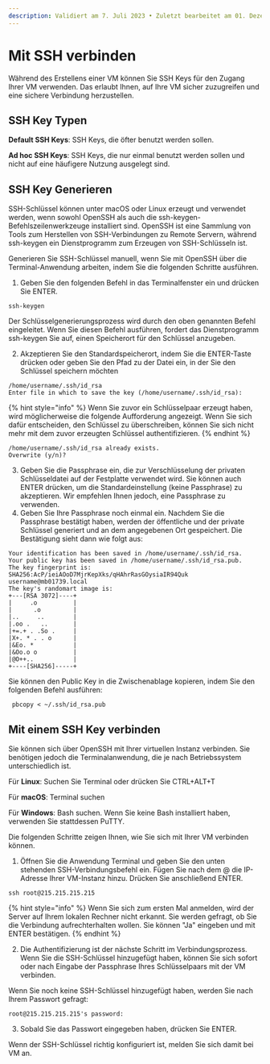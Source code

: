 ```yaml
---
description: Validiert am 7. Juli 2023 • Zuletzt bearbeitet am 01. Dezember 2023
---
```


# Mit SSH verbinden

Während des Erstellens einer VM können Sie SSH Keys für den Zugang Ihrer VM verwenden. Das erlaubt Ihnen, auf Ihre VM sicher zuzugreifen und eine sichere Verbindung herzustellen.&#x20;



## SSH Key Typen

**Default SSH Keys**: SSH Keys, die öfter benutzt werden sollen.&#x20;

**Ad hoc SSH Keys**: SSH Keys, die nur einmal benutzt werden sollen und nicht auf eine häufigere Nutzung ausgelegt sind.



## SSH Key Generieren

SSH-Schlüssel können unter macOS oder Linux erzeugt und verwendet werden, wenn sowohl OpenSSH als auch die ssh-keygen-Befehlszeilenwerkzeuge installiert sind. OpenSSH ist eine Sammlung von Tools zum Herstellen von SSH-Verbindungen zu Remote Servern, während ssh-keygen ein Dienstprogramm zum Erzeugen von SSH-Schlüsseln ist.&#x20;

Generieren Sie SSH-Schlüssel manuell, wenn Sie mit OpenSSH über die Terminal-Anwendung arbeiten, indem Sie die folgenden Schritte ausführen.

1. Geben Sie den folgenden Befehl in das Terminalfenster ein und drücken Sie ENTER.

```
ssh-keygen
```

Der Schlüsselgenerierungsprozess wird durch den oben genannten Befehl eingeleitet. Wenn Sie diesen Befehl ausführen, fordert das Dienstprogramm ssh-keygen Sie auf, einen Speicherort für den Schlüssel anzugeben.

2. Akzeptieren Sie den Standardspeicherort, indem Sie die ENTER-Taste drücken oder geben Sie den Pfad zu der Datei ein, in der Sie den Schlüssel speichern möchten&#x20;

```
/home/username/.ssh/id_rsa
Enter file in which to save the key (/home/username/.ssh/id_rsa):
```

{% hint style="info" %}
Wenn Sie zuvor ein Schlüsselpaar erzeugt haben, wird möglicherweise die folgende Aufforderung angezeigt. Wenn Sie sich dafür entscheiden, den Schlüssel zu überschreiben, können Sie sich nicht mehr mit dem zuvor erzeugten Schlüssel authentifizieren.
{% endhint %}

```
/home/username/.ssh/id_rsa already exists.
Overwrite (y/n)?
```

3. Geben Sie die Passphrase ein, die zur Verschlüsselung der privaten Schlüsseldatei auf der Festplatte verwendet wird. Sie können auch ENTER drücken, um die Standardeinstellung (keine Passphrase) zu akzeptieren. Wir empfehlen Ihnen jedoch, eine Passphrase zu verwenden.
4. Geben Sie Ihre Passphrase noch einmal ein. Nachdem Sie die Passphrase bestätigt haben, werden der öffentliche und der private Schlüssel generiert und an dem angegebenen Ort gespeichert. Die Bestätigung sieht dann wie folgt aus:

```
Your identification has been saved in /home/username/.ssh/id_rsa.
Your public key has been saved in /home/username/.ssh/id_rsa.pub.
The key fingerprint is:
SHA256:AcP/ieiAOoD7MjrKepXks/qHAhrRasGOysiaIR94Quk username@mb01739.local
The key's randomart image is:
+---[RSA 3072]----+
|     .o          |
|      .o         |
|..     ..        |
|.oo .   ..       |
|+=.+ . .So .     |
|X+. * . . o      |
|&Eo. *           |
|&Oo.o o          |
|@O++..           |
+----[SHA256]-----+
```

Sie können den Public Key in die Zwischenablage kopieren, indem Sie den folgenden Befehl ausführen:

```
 pbcopy < ~/.ssh/id_rsa.pub
```



## Mit einem SSH Key verbinden

Sie können sich über OpenSSH mit Ihrer virtuellen Instanz verbinden. Sie benötigen jedoch die Terminalanwendung, die je nach Betriebssystem unterschiedlich ist.&#x20;

Für **Linux**: Suchen Sie Terminal oder drücken Sie CTRL+ALT+T&#x20;

Für **macOS**: Terminal suchen&#x20;

Für **Windows**: Bash suchen. Wenn Sie keine Bash installiert haben, verwenden Sie stattdessen PuTTY.&#x20;

Die folgenden Schritte zeigen Ihnen, wie Sie sich mit Ihrer VM verbinden können.

1. Öffnen Sie die Anwendung Terminal und geben Sie den unten stehenden SSH-Verbindungsbefehl ein. Fügen Sie nach dem @ die IP-Adresse Ihrer VM-Instanz hinzu. Drücken Sie anschließend ENTER.

```
ssh root@215.215.215.215
```

{% hint style="info" %}
Wenn Sie sich zum ersten Mal anmelden, wird der Server auf Ihrem lokalen Rechner nicht erkannt. Sie werden gefragt, ob Sie die Verbindung aufrechterhalten wollen. Sie können "Ja" eingeben und mit ENTER bestätigen.
{% endhint %}

2. Die Authentifizierung ist der nächste Schritt im Verbindungsprozess. Wenn Sie die SSH-Schlüssel hinzugefügt haben, können Sie sich sofort oder nach Eingabe der Passphrase Ihres Schlüsselpaars mit der VM verbinden.&#x20;

Wenn Sie noch keine SSH-Schlüssel hinzugefügt haben, werden Sie nach Ihrem Passwort gefragt:

```
root@215.215.215.215's password:
```

3. Sobald Sie das Passwort eingegeben haben, drücken Sie ENTER.&#x20;

Wenn der SSH-Schlüssel richtig konfiguriert ist, melden Sie sich damit bei VM an.
